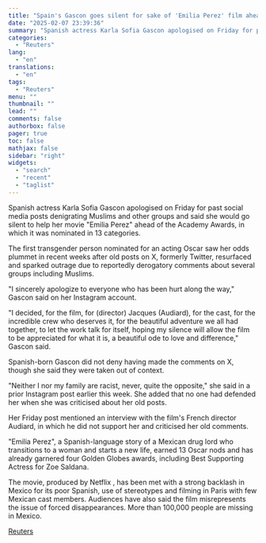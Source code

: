 ```yaml
---
title: "Spain's Gascon goes silent for sake of 'Emilia Perez' film ahead of Oscars"
date: "2025-02-07 23:39:36"
summary: "Spanish actress Karla Sofia Gascon apologised on Friday for past social media posts denigrating Muslims and other groups and said she would go silent to help her movie \"Emilia Perez\" ahead of the Academy Awards, in which it was nominated in 13 categories.The first transgender person nominated for an acting..."
categories:
  - "Reuters"
lang:
  - "en"
translations:
  - "en"
tags:
  - "Reuters"
menu: ""
thumbnail: ""
lead: ""
comments: false
authorbox: false
pager: true
toc: false
mathjax: false
sidebar: "right"
widgets:
  - "search"
  - "recent"
  - "taglist"
---
```


Spanish actress Karla Sofia Gascon apologised on Friday for past social media posts denigrating Muslims and other groups and said she would go silent to help her movie "Emilia Perez" ahead of the Academy Awards, in which it was nominated in 13 categories.

The first transgender person nominated for an acting Oscar saw her odds plummet in recent weeks after old posts on X, formerly Twitter, resurfaced and sparked outrage due to reportedly derogatory comments about several groups including Muslims.

"I sincerely apologize to everyone who has been hurt along the way," Gascon said on her Instagram account.

"I decided, for the film, for (director) Jacques (Audiard), for the cast, for the incredible crew who deserves it, for the beautiful adventure we all had together, to let the work talk for itself, hoping my silence will allow the film to be appreciated for what it is, a beautiful ode to love and difference," Gascon said.

Spanish-born Gascon did not deny having made the comments on X, though she said they were taken out of context.

"Neither I nor my family are racist, never, quite the opposite," she said in a prior Instagram post earlier this week. She added that no one had defended her when she was criticised about her old posts.

Her Friday post mentioned an interview with the film's French director Audiard, in which he did not support her and criticised her old comments.

"Emilia Perez", a Spanish-language story of a Mexican drug lord who transitions to a woman and starts a new life, earned 13 Oscar nods and has already garnered four Golden Globes awards, including Best Supporting Actress for Zoe Saldana.

The movie, produced by Netflix , has been met with a strong backlash in Mexico for its poor Spanish, use of stereotypes and filming in Paris with few Mexican cast members. Audiences have also said the film misrepresents the issue of forced disappearances. More than 100,000 people are missing in Mexico.

[Reuters](https://www.tradingview.com/news/reuters.com,2025:newsml_L8N3OY1JZ:0-spain-s-gascon-goes-silent-for-sake-of-emilia-perez-film-ahead-of-oscars/)

